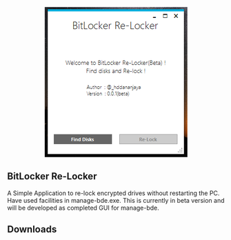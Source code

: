 <div style="text-align:center" align="center"><img src ="https://github.com/I2NhbmloZWxweW91/BitLocker-Re-Locker/blob/master/img/Relocker%20SS.PNG" /></div>

BitLocker Re-Locker
-------------------
A Simple Application to re-lock encrypted drives without restarting the PC. Have used facilities in manage-bde.exe. This is currently in beta version and will be developed as completed GUI for manage-bde.

Downloads
----------





